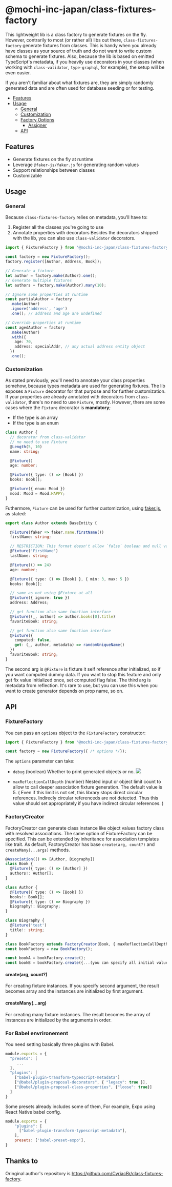 # @mochi-inc-japan/class-fixtures-factory

This lightweight lib is a class factory to generate fixtures on the fly. However, contrarily to most (or rather all)
libs out there, `class-fixtures-factory` generate fixtures from classes. This is handy when you already have
classes as your source of truth and do not want to write custom schema to generate fixtures.
Also, because the lib is based on emitted TypeScript's metadata, if you heavily
use decorators in your classes (when working with `class-validator`, `type-graphql`, for example), the setup will be even easier.

If you aren't familiar about what fixtures are, they are simply randomly generated data and are often used for database
seeding or for testing.

- [Features](#features)
- [Usage](#usage)
  - [General](#general)
  - [Customization](#customization)
  - [Factory Options](#factory-options)
    - [Assigner](#assigner)
  - [API](#api)

## Features

- Generate fixtures on the fly at runtime
- Leverage `@faker-js/faker.js` for generating random values
- Support relationships between classes
- Customizable

## Usage

### General

Because `class-fixtures-factory` relies on metadata, you'll have to:

1. Register all the classes you're going to use
2. Annotate properties with decorators
   Besides the decorators shipped with the lib, you can also use `class-validator` decorators.

```ts
import { FixtureFactory } from '@mochi-inc-japan/class-fixtures-factory';

const factory = new FixtureFactory();
factory.register([Author, Address, Book]);

// Generate a fixture
let author = factory.make(Author).one();
// Generate multiple fixtures
let authors = factory.make(Author).many(10);

// Ignore some properties at runtime
const partialAuthor = factory
  .make(Author)
  .ignore('address', 'age')
  .one(); // address and age are undefined

// Override properties at runtime
const agedAuthor = factory
  .make(Author)
  .with({
    age: 70,
    address: specialAddr, // any actual address entity object
  })
  .one();
```

### Customization

As stated previously, you'll need to annotate your class properties somehow, because types metadata
are used for generating fixtures.
The lib exposes a `Fixture` decorator for that purpose and for further customization.
If your properties are already annotated with decorators from `class-validator`, there's no need to use `Fixture`, mostly.
However, there are some cases where the `Fixture` decorator is **mandatory**;

- If the type is an array
- If the type is an enum

```ts
class Author {
  // decorator from class-validator
  // no need to use Fixture
  @Length(5, 10)
  name: string;

  @Fixture()
  age: number;

  @Fixture({ type: () => [Book] })
  books: Book[];

  @Fixture({ enum: Mood })
  mood: Mood = Mood.HAPPY;
}
```

Futhermore, `Fixture` can be used for further customization, using [faker.js](https://github.com/marak/Faker.js/#api), as stated:

```ts
export class Author extends BaseEntity {

  @Fixture(faker => faker.name.firstName())
  firstName: string;

  // RESTRICTION: This format doesn't allow `false` boolean and null value, use function style for them.
  @Fixture('FirstName')
  lastName: string;

  @Fixture(() => 24)
  age: number;

  @Fixture({ type: () => [Book] }, { min: 3, max: 5 })
  books: Book[];

  // same as not using @Fixture at all
  @Fixture({ ignore: true })
  address: Address;

  // get function also same function interface
  @Fixture((_, author) => author.books[0].title)
  favoriteBook: string;

  // get function also same function interface
  @Fixture({
    computed: false,
    get: (_, author, metadata) => randomUniqueName()
  })
  favoriteBook: string;
}
```

The second arg is `@Fixture` is fixture it self reference after initialized, so if you want computed dummy data. If you want to stop this feature and only get fix value initialized once, set computed flag false. The third arg is metadata from reflection. It's rare to use, but you can use this when you want to create generator depends on prop name, so on.


## API

### FixtureFactory

You can pass an `options` object to the `FixtureFactory` constructor:

```ts
import { FixtureFactory } from '@mochi-inc-japan/class-fixtures-factory';

const factory = new FixtureFactory({ /* options */});
```

The `options` parameter can take:
* `debug` (boolean)
  Whether to print generated objects or no.
  ![](debug.png)


* `maxReflectionCallDepth` (number)
  Nested input or object limit count to allow to call deeper association fixture generation.
  The default value is 5. (
    Even if this limit is not set, this library stops direct circular references.
    Indirecly circular referenceds are not detected. Thus this value should set appropriately
    if you have indirect circular references.
  )

### FactoryCreator

FactoryCreator can generate class instance like object values factory class with resolved associations.
The same option of FixtureFactory can be specified. This can be extended by inheritance for association templates like trait. As default, FactoryCreator has base `create(arg, count?)` and `createMany(...args)` methods.

```ts
@Association(() => [Author, Biography])
class Book {
  @Fixture({ type: () => [Author] })
  authors!: Author[];
}

class Author {
  @Fixture({ type: () => [Book] })
  books!: Book[];
  @Fixture({ type: () => Biography })
  biography!: Biography;
}

class Biography {
  @Fixture('test')
  title!: string;
}

class BookFactory extends FactoryCreator(Book, { maxReflectionCallDepth: 3 }) {}
const bookFactory = new BookFactory();

const bookA = bookFactory.create();
const bookB = bookFactory.create({...(you can specify all initial values for properties)});
```

#### create(arg, count?)

For creating fixture instances. If you specify second argument, the result becomes array and the instances are initialized by first argument.

#### createMany(...arg)

For creating many fixture instances. The result becomes the array of instances are initialized by the arguments in order.

### For Babel envrironement

You need setting basically three plugins with Babel.

```js
module.exports = {
  "presets": [
     ...
  ],
  "plugins": [
    ["babel-plugin-transform-typescript-metadata"]
    ["@babel/plugin-proposal-decorators", { "legacy": true }],
    ["@babel/plugin-proposal-class-properties", {"loose": true}]
  ]
}
```

Some presets already includes some of them, For example, Expo using React Native babel config.

```js
module.exports = {
    "plugins": [
      ["babel-plugin-transform-typescript-metadata"],
    ],
    presets: ['babel-preset-expo'],
}
```

## Thanks to

Oringinal author's repository is https://github.com/CyriacBr/class-fixtures-factory.
